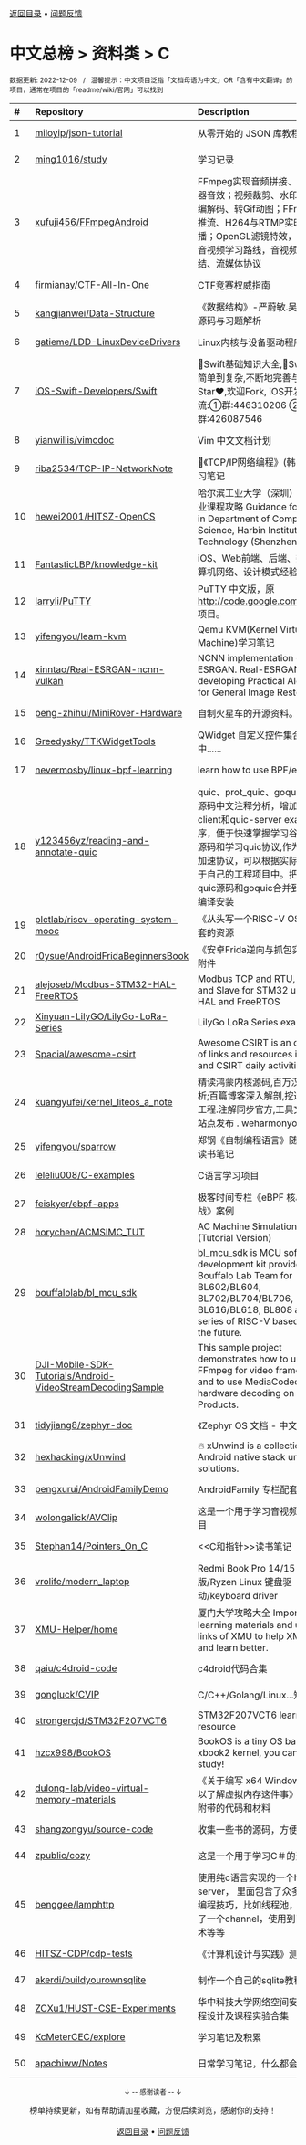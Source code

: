<a href="https://github.com/GrowingGit/GitHub-Chinese-Top-Charts#github中文排行榜">返回目录</a> • <a href="/content/docs/feedback.md">问题反馈</a>

# 中文总榜 > 资料类 > C
<sub>数据更新: 2022-12-09&nbsp;&nbsp;&nbsp;/&nbsp;&nbsp;&nbsp;温馨提示：中文项目泛指「文档母语为中文」OR「含有中文翻译」的项目，通常在项目的「readme/wiki/官网」可以找到</sub>

|#|Repository|Description|Stars|Updated|
|:-|:-|:-|:-|:-|
|1|[miloyip/json-tutorial](https://github.com/miloyip/json-tutorial)|从零开始的 JSON 库教程|6484|2022-10-11|
|2|[ming1016/study](https://github.com/ming1016/study)|学习记录|3800|2022-11-14|
|3|[xufuji456/FFmpegAndroid](https://github.com/xufuji456/FFmpegAndroid)|FFmpeg实现音频拼接、混音、均衡器音效；视频裁剪、水印、转码、编解码、转Gif动图；FFmpeg本地推流、H264与RTMP实时推流直播；OpenGL滤镜特效，视频拍摄。音视频学习路线，音视频知识总结、流媒体协议|3661|2022-12-06|
|4|[firmianay/CTF-All-In-One](https://github.com/firmianay/CTF-All-In-One)|CTF竞赛权威指南|3220|2022-11-11|
|5|[kangjianwei/Data-Structure](https://github.com/kangjianwei/Data-Structure)|《数据结构》-严蔚敏.吴伟民-教材源码与习题解析|2825|2022-07-20|
|6|[gatieme/LDD-LinuxDeviceDrivers](https://github.com/gatieme/LDD-LinuxDeviceDrivers)|Linux内核与设备驱动程序学习笔记|1683|2022-11-30|
|7|[iOS-Swift-Developers/Swift](https://github.com/iOS-Swift-Developers/Swift)|🥇Swift基础知识大全,🚀Swift学习从简单到复杂,不断地完善与更新, 欢迎Star❤️,欢迎Fork, iOS开发者交流:①群:446310206 ②群:426087546|1621|2022-06-09|
|8|[yianwillis/vimcdoc](https://github.com/yianwillis/vimcdoc)|Vim 中文文档计划|1530|2022-11-26|
|9|[riba2534/TCP-IP-NetworkNote](https://github.com/riba2534/TCP-IP-NetworkNote)|📘《TCP/IP网络编程》(韩-尹圣雨)学习笔记|1301|2022-08-02|
|10|[hewei2001/HITSZ-OpenCS](https://github.com/hewei2001/HITSZ-OpenCS)|哈尔滨工业大学（深圳）计算机专业课程攻略   Guidance for courses in Department of Computer Science, Harbin Institute of Technology (Shenzhen)|837|2022-11-29|
|11|[FantasticLBP/knowledge-kit](https://github.com/FantasticLBP/knowledge-kit)|iOS、Web前端、后端、数据库、计算机网络、设计模式经验总结|742|2022-11-29|
|12|[larryli/PuTTY](https://github.com/larryli/PuTTY)|PuTTY 中文版，原 http://code.google.com/p/puttycn 项目。|736|2022-11-07|
|13|[yifengyou/learn-kvm](https://github.com/yifengyou/learn-kvm)|Qemu  KVM(Kernel Virtual Machine)学习笔记|650|2022-07-30|
|14|[xinntao/Real-ESRGAN-ncnn-vulkan](https://github.com/xinntao/Real-ESRGAN-ncnn-vulkan)|NCNN implementation of Real-ESRGAN. Real-ESRGAN aims at developing Practical Algorithms for General Image Restoration.|547|2022-07-13|
|15|[peng-zhihui/MiniRover-Hardware](https://github.com/peng-zhihui/MiniRover-Hardware)|自制火星车的开源资料。|419|2022-07-25|
|16|[Greedysky/TTKWidgetTools](https://github.com/Greedysky/TTKWidgetTools)|QWidget 自定义控件集合  持续更新中......|382|2022-07-15|
|17|[nevermosby/linux-bpf-learning](https://github.com/nevermosby/linux-bpf-learning)|learn how to use BPF/eBPF|316|2022-06-25|
|18|[y123456yz/reading-and-annotate-quic](https://github.com/y123456yz/reading-and-annotate-quic)|quic、prot_quic、goquic、libquic源码中文注释分析，增加C++ quic-client和quic-server example 程序，便于快速掌握学习谷歌quic库源码和学习quic协议,作为新的网络加速协议，可以根据实际需要应用于自己的工程项目中。把google quic源码和goquic合并到一个工程编译安装|296|2022-11-02|
|19|[plctlab/riscv-operating-system-mooc](https://github.com/plctlab/riscv-operating-system-mooc)|《从头写一个RISC-V OS》课程配套的资源|286|2022-06-12|
|20|[r0ysue/AndroidFridaBeginnersBook](https://github.com/r0ysue/AndroidFridaBeginnersBook)|《安卓Frida逆向与抓包实战》随书附件|276|2022-08-06|
|21|[alejoseb/Modbus-STM32-HAL-FreeRTOS](https://github.com/alejoseb/Modbus-STM32-HAL-FreeRTOS)|Modbus TCP and  RTU,  Master and Slave for STM32 using Cube HAL and FreeRTOS|267|2022-10-31|
|22|[Xinyuan-LilyGO/LilyGo-LoRa-Series](https://github.com/Xinyuan-LilyGO/LilyGo-LoRa-Series)|LilyGo LoRa Series examples|267|2022-08-05|
|23|[Spacial/awesome-csirt](https://github.com/Spacial/awesome-csirt)|Awesome CSIRT is an curated list of links and resources in security and CSIRT daily activities.|266|2022-10-10|
|24|[kuangyufei/kernel_liteos_a_note](https://github.com/kuangyufei/kernel_liteos_a_note)|精读鸿蒙内核源码,百万汉字注解分析;百篇博客深入解剖,挖透内核地基工程.注解同步官方,工具文档齐全,多站点发布 . weharmonyos.com|210|2022-11-25|
|25|[yifengyou/sparrow](https://github.com/yifengyou/sparrow)|郑钢《自制编程语言》随书源码及读书笔记|197|2022-09-09|
|26|[leleliu008/C-examples](https://github.com/leleliu008/C-examples)|C语言学习项目|174|2022-09-01|
|27|[feiskyer/ebpf-apps](https://github.com/feiskyer/ebpf-apps)|极客时间专栏《eBPF 核心技术与实战》案例|160|2022-08-28|
|28|[horychen/ACMSIMC_TUT](https://github.com/horychen/ACMSIMC_TUT)|AC Machine Simulation in C (Tutorial Version)|160|2022-08-18|
|29|[bouffalolab/bl_mcu_sdk](https://github.com/bouffalolab/bl_mcu_sdk)|bl_mcu_sdk is MCU software development kit provided by Bouffalo Lab Team for BL602/BL604, BL702/BL704/BL706, BL616/BL618, BL808 and other series of  RISC-V based chips in the future.|159|2022-12-08|
|30|[DJI-Mobile-SDK-Tutorials/Android-VideoStreamDecodingSample](https://github.com/DJI-Mobile-SDK-Tutorials/Android-VideoStreamDecodingSample)|This sample project demonstrates how to use FFmpeg for video frame parsing and to use MediaCodec for hardware decoding on DJI Products.|158|2022-11-01|
|31|[tidyjiang8/zephyr-doc](https://github.com/tidyjiang8/zephyr-doc)|《Zephyr OS 文档 - 中文版》|146|2022-11-24|
|32|[hexhacking/xUnwind](https://github.com/hexhacking/xUnwind)|:fire: xUnwind is a collection of Android native stack unwinding solutions.|131|2022-08-30|
|33|[pengxurui/AndroidFamilyDemo](https://github.com/pengxurui/AndroidFamilyDemo)|AndroidFamily 专栏配套示例程序|110|2022-11-01|
|34|[wolongalick/AVClip](https://github.com/wolongalick/AVClip)|这是一个用于学习音视频剪辑的项目|107|2022-09-07|
|35|[Stephan14/Pointers_On_C](https://github.com/Stephan14/Pointers_On_C)|<<C和指针>>读书笔记|101|2022-06-26|
|36|[vrolife/modern_laptop](https://github.com/vrolife/modern_laptop)|Redmi Book Pro 14/15 2022 锐龙版/Ryzen Linux 键盘驱动/keyboard driver|88|2022-12-04|
|37|[XMU-Helper/home](https://github.com/XMU-Helper/home)|厦门大学攻略大全 Import files, learning materials and useful links of XMU to help XMUers live and learn better.|79|2022-10-03|
|38|[qaiu/c4droid-code](https://github.com/qaiu/c4droid-code)|c4droid代码合集|74|2022-11-27|
|39|[gongluck/CVIP](https://github.com/gongluck/CVIP)|C/C++/Golang/Linux...知识整理|62|2022-12-08|
|40|[strongercjd/STM32F207VCT6](https://github.com/strongercjd/STM32F207VCT6)|STM32F207VCT6 learning resource |61|2022-09-25|
|41|[hzcx998/BookOS](https://github.com/hzcx998/BookOS)|BookOS is a tiny OS based on xbook2 kernel, you can use it to study!|60|2022-07-21|
|42|[dulong-lab/video-virtual-memory-materials](https://github.com/dulong-lab/video-virtual-memory-materials)|《关于编写 x64 Windows 10 驱动以了解虚拟内存这件事》系列视频附带的代码和材料|59|2022-10-05|
|43|[shangzongyu/source-code](https://github.com/shangzongyu/source-code)|收集一些书的源码，方便自己查找|54|2022-09-28|
|44|[zpublic/cozy](https://github.com/zpublic/cozy)|这是一个用于学习C＃的开源项目|47|2022-08-31|
|45|[benggee/lamphttp](https://github.com/benggee/lamphttp)|使用纯c语言实现的一个http server， 里面包含了众多linux下的编程技巧，比如线程池，自己实现了一个channel，使用到了epoll技术等等|46|2022-07-30|
|46|[HITSZ-CDP/cdp-tests](https://github.com/HITSZ-CDP/cdp-tests)|《计算机设计与实践》测试框架|13|2022-06-28|
|47|[akerdi/buildyourownsqlite](https://github.com/akerdi/buildyourownsqlite)|制作一个自己的sqlite教程|11|2022-06-22|
|48|[ZCXu1/HUST-CSE-Experiments](https://github.com/ZCXu1/HUST-CSE-Experiments)|华中科技大学网络空间安全学院课程设计及课程实验合集|6|2022-07-01|
|49|[KcMeterCEC/explore](https://github.com/KcMeterCEC/explore)|学习笔记及积累|6|2022-07-26|
|50|[apachiww/Notes](https://github.com/apachiww/Notes)|日常学习笔记，什么都会有w|5|2022-07-29|

<div align="center">
    <p><sub>↓ -- 感谢读者 -- ↓</sub></p>
    榜单持续更新，如有帮助请加星收藏，方便后续浏览，感谢你的支持！
</div>

<br/>

<div align="center"><a href="https://github.com/GrowingGit/GitHub-Chinese-Top-Charts#github中文排行榜">返回目录</a> • <a href="/content/docs/feedback.md">问题反馈</a></div>
